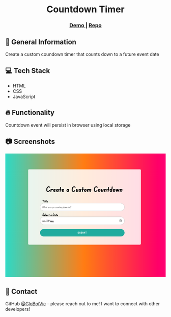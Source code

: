 <h1 align="center">Countdown Timer</h1>

<div align="center">
  <h3>
    <a href="https://globoivic.github.io/Countdown-Timer/">
      Demo
    </a>
    <span> | </span>
    <a href="https://github.com/GloBoiVic/Countdown-Timer">
      Repo
    </a>
  </h3>
</div>

## :page_facing_up: General Information

Create a custom coundown timer that counts down to a future event date

## :computer: Tech Stack

- HTML
- CSS
- JavaScript

## :fire: Functionality

Countdown event will persist in browser using local storage

## :camera: Screenshots

![screenshot](images/project-visual.png)

## :bust_in_silhouette: Contact

GitHub [@GloBoiVic](https://github.com/GloBoiVic) - please reach out to me! I want to connect with other developers!
